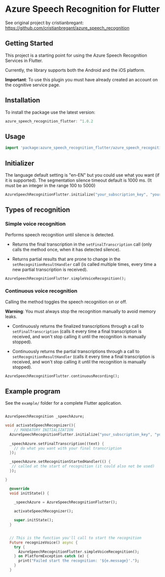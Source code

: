 # Azure Speech Recognition for Flutter

See original project by cristianbregant: https://github.com/cristianbregant/azure_speech_recognition

## Getting Started

This project is a starting point for using the Azure Speech Recognition Services in Flutter.

Currently, the library supports both the Android and the iOS platform.

__Important__: To use this plugin you must have already created an account on the cognitive service page.

## Installation

To install the package use the latest version:

```dart
azure_speech_recognition_flutter: ^1.0.2
```

## Usage

```dart
import 'package:azure_speech_recognition_flutter/azure_speech_recognition_flutter.dart';
```

## Initializer
The language default setting is "en-EN" but you could use what you want (if it is supported). 
The segmentation silence timeout default is 1000 ms. (It must be an integer in the range 100 to 5000)
```dart
AzureSpeechRecognitionFlutter.initialize("your_subscription_key", "your_server_region", lang: "en-US", timeout: "3000");
```

## Types of recognition

### Simple voice recognition

Performs speech recognition until silence is detected.

- Returns the final transcription in the `setFinalTranscription` call (only calls the method once, when it has detected silence).

- Returns partial results that are prone to change in the `setRecognitionResultHandler` call (is called multiple times, every time a new partial transcription is received).

```dart
AzureSpeechRecognitionFlutter.simpleVoiceRecognition();
```

### Continuous voice recognition

Calling the method toggles the speech recognition on or off.

__Warning__: You must always stop the recognition manually to avoid memory leaks.

- Continuously returns the finalized transcriptions through a call to `setFinalTranscription` (calls it every time a final transcription is received, and won't stop calling it until the recognition is manually stopped).

- Continuously returns the partial transcriptions through a call to `setRecognitionResultHandler` (calls it every time a final transcription is received, and won't stop calling it until the recognition is manually stopped).

```dart
AzureSpeechRecognitionFlutter.continuousRecording();
```

## Example program

See the `example/` folder for a complete Flutter application.

```dart

AzureSpeechRecognition _speechAzure;

void activateSpeechRecognizer(){
    // MANDATORY INITIALIZATION
  AzureSpeechRecognitionFlutter.initialize("your_subscription_key", "your_server_region", lang: "en-US", timeout: "3000");
  
  _speechAzure.setFinalTranscription((text) {
    // do what you want with your final transcription
  });

  _speechAzure.setRecognitionStartedHandler(() {
   // called at the start of recognition (it could also not be used)
  });

}

  @override
  void initState() {
    
    _speechAzure = AzureSpeechRecognitionFlutter();

    activateSpeechRecognizer();

    super.initState();
  }


  // This is the function you'll call to start the recognition
  Future recognizeVoice() async {
    try {
      AzureSpeechRecognitionFlutter.simpleVoiceRecognition();
    } on PlatformException catch (e) {
      print("Failed start the recognition: '${e.message}'.");
    }
  }
```